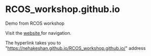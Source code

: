 # RCOS_workshop.github.io
Demo from RCOS workshop

Visit the <a href="https://nehakeshan.github.io/RCOS_workshop.github.io/"> website </a> for navigation.

The hyperlink takes you to "https://nehakeshan.github.io/RCOS_workshop.github.io/" address
